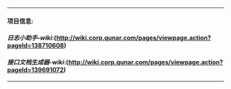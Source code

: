 --------------------------------------------------------------------------------
#### **项目信息**:
#### *日志小助手-wiki*:(http://wiki.corp.qunar.com/pages/viewpage.action?pageId=138710608)<br />
#### *接口文档生成器-wiki*:(http://wiki.corp.qunar.com/pages/viewpage.action?pageId=139691072)<br />
--------------------------------------------------------------------------------
